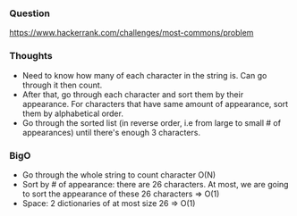 
### Question

https://www.hackerrank.com/challenges/most-commons/problem

### Thoughts
- Need to know how many of each character in the string is. Can go through it then count.
- After that, go through each character and sort them by their appearance. For characters that have same amount of appearance, sort them by alphabetical order.
- Go through the sorted list (in reverse order, i.e from large to small # of appearances) until there's enough 3 characters.

### BigO
- Go through the whole string to count character O(N)
- Sort by # of appearance: there are 26 characters. At most, we are going to sort the appearance of these 26 characters => O(1)
- Space: 2 dictionaries of at most size 26 => O(1)
